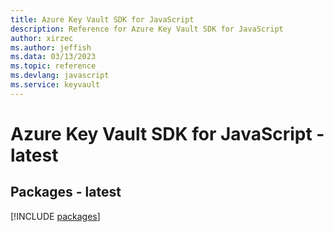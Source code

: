```yaml
---
title: Azure Key Vault SDK for JavaScript
description: Reference for Azure Key Vault SDK for JavaScript
author: xirzec
ms.author: jeffish
ms.data: 03/13/2023
ms.topic: reference
ms.devlang: javascript
ms.service: keyvault
---
```

# Azure Key Vault SDK for JavaScript - latest
## Packages - latest
[!INCLUDE [packages](key-vault-index.md)]